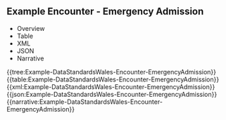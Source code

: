 <div class="warning"><span class="ClinicalWarn"></span></div>

## Example Encounter - Emergency Admission

<div class="tab-wrap">
  <ul class="tab-head">
    <li class="tablink" onclick="openCity(this,'tabtree')" data-target="tabtree">
      Overview
    </li>
    <li class="tablink" onclick="openCity(this,'tabtable')" data-target="tabtable">
      Table
    </li>
    <li class="tablink tab-active" onclick="openCity(this,'tabxml')" data-target="tabxml">
      XML
    </li>    
    <li class="tablink" onclick="openCity(this,'tabjson')" data-target="tabjson">
      JSON
    </li>    
    <li class="tablink" onclick="openCity(this,'tabnarrative')" data-target="tabnarrative">
      Narrative
    </li>
  </ul>
  <div class="tab-main">
    <div id="tabtree" class="tabcontent">
      {{tree:Example-DataStandardsWales-Encounter-EmergencyAdmission}}
    </div>
    <div id="tabtable" class="tabcontent">
      {{table:Example-DataStandardsWales-Encounter-EmergencyAdmission}}
    </div>       
    <div id="tabxml" class="tabcontent active">      
      {{xml:Example-DataStandardsWales-Encounter-EmergencyAdmission}}
    </div>
    <div id="tabjson" class="tabcontent">
      {{json:Example-DataStandardsWales-Encounter-EmergencyAdmission}}
    </div>       
    <div id="tabnarrative" class="tabcontent">
      {{narrative:Example-DataStandardsWales-Encounter-EmergencyAdmission}}
    </div>  
  </div>
</div>